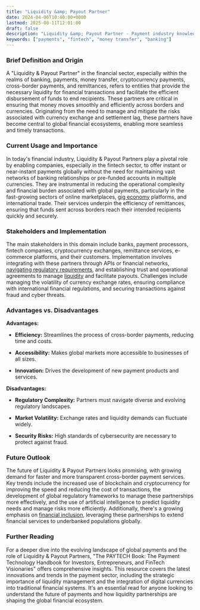 ```yaml
---
title: "Liquidity &amp; Payout Partner"
date: 2024-04-06T10:40:00+0000
lastmod: 2025-08-11T12:01:00
draft: false
description: "Liquidity &amp; Payout Partner - Payment industry knowledge and insights"
keywords: ["payments", "fintech", "money transfer", "banking"]
---
```


### Brief Definition and Origin

A "Liquidity & Payout Partner" in the financial sector, especially within the realms of banking, payments, money transfer, cryptocurrency payments, cross-border payments, and remittances, refers to entities that provide the necessary liquidity for financial transactions and facilitate the efficient disbursement of funds to end recipients. These partners are critical in ensuring that money moves smoothly and efficiently across borders and currencies. Originating from the need to manage and mitigate the risks associated with currency exchange and settlement lag, these partners have become central to global financial ecosystems, enabling more seamless and timely transactions.

### Current Usage and Importance

In today's financial industry, Liquidity & Payout Partners play a pivotal role by enabling companies, especially in the fintech sector, to offer instant or near-instant payments globally without the need for maintaining vast networks of banking relationships or pre-funded accounts in multiple currencies. They are instrumental in reducing the operational complexity and financial burden associated with global payments, particularly in the fast-growing sectors of online marketplaces, [gig economy](https://faisalkhanllc.xyz/resources/payments-wiki/g/gig-economy/) platforms, and international trade. Their services underpin the efficiency of remittances, ensuring that funds sent across borders reach their intended recipients quickly and securely.

### Stakeholders and Implementation

The main stakeholders in this domain include banks, payment processors, fintech companies, cryptocurrency exchanges, remittance services, e-commerce platforms, and their customers. Implementation involves integrating with these partners through APIs or financial networks, [navigating regulatory requirements](https://faisalkhanllc.xyz/resources/payments-wiki/f/financial-regulatory-frameworks/), and establishing trust and operational agreements to manage [liquidity](https://faisalkhanllc.xyz/resources/payments-wiki/m/market-maker/) and facilitate payouts. Challenges include managing the volatility of currency exchange rates, ensuring compliance with international financial regulations, and securing transactions against fraud and cyber threats.

### Advantages vs. Disadvantages

**Advantages:**

- **Efficiency:** Streamlines the process of cross-border payments, reducing time and costs.

- **Accessibility:** Makes global markets more accessible to businesses of all sizes.

- **Innovation:** Drives the development of new payment products and services.

**Disadvantages:**

- **Regulatory Complexity:** Partners must navigate diverse and evolving regulatory landscapes.

- **Market Volatility:** Exchange rates and liquidity demands can fluctuate widely.

- **Security Risks:** High standards of cybersecurity are necessary to protect against fraud.

### Future Outlook

The future of Liquidity & Payout Partners looks promising, with growing demand for faster and more transparent cross-border payment services. Key trends include the increased use of blockchain and cryptocurrency for improving the speed and reducing the cost of transactions, the development of global regulatory frameworks to manage these partnerships more effectively, and the use of artificial intelligence to predict liquidity needs and manage risks more efficiently. Additionally, there's a growing emphasis on [financial inclusion](https://faisalkhanllc.xyz/resources/payments-wiki/f/what-is-financial-inclusion/), leveraging these partnerships to extend financial services to underbanked populations globally.

### Further Reading

For a deeper dive into the evolving landscape of global payments and the role of Liquidity & Payout Partners, "The PAYTECH Book: The Payment Technology Handbook for Investors, Entrepreneurs, and FinTech Visionaries" offers comprehensive insights. This resource covers the latest innovations and trends in the payment sector, including the strategic importance of liquidity management and the integration of digital currencies into traditional financial systems. It's an essential read for anyone looking to understand the future of payments and how liquidity partnerships are shaping the global financial ecosystem.